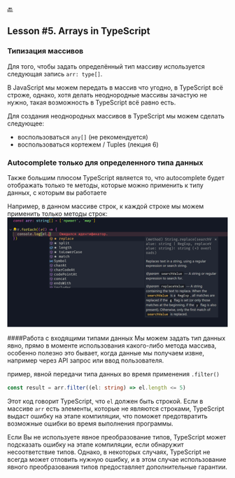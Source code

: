 [🔙](/README.md)

## Lesson #5. Arrays in TypeScript

### Типизация массивов

Для того, чтобы задать определённый тип массиву используется следующая запись `arr: type[]`.

В JavaScript мы можем передать в массив что угодно, в TypeScript всё строже, однако, хотя делать неоднородные массивы зачастую не нужно, такая возможность в TypeScript всё равно есть.

Для создания неоднородных массивов в TypeScript мы можем сделать следующее:

- воспользоваться `any[]` (не рекомендуется)
- воспользоваться кортежем / Tuples (лекция 6)

### Autocomplete только для определенного типа данных

Также большим плюсом TypeScript является то, что autocomplete будет отображать только те методы, которые можно применить к типу данных, с которым вы работаете

Например, в данном массиве строк, к каждой строке мы можем применить только методы строк:
![Alt text](images/image.png)

####Работа с входящими типами данных
Мы можем задать тип данных явно, прямо в моменте использования какого-либо метода массива, особенно полезно это бывает, когда данные мы получаем извне, например через API запрос или ввод пользователя.

пример, явной передачи типа данных во время применения `.filter()`

```typescript
const result = arr.filter((el: string) => el.length <= 5)
```

Этот код говорит TypeScript, что `el` должен быть строкой. Если в массиве `arr` есть элементы, которые не являются строками, TypeScript выдаст ошибку на этапе компиляции, что поможет предотвратить возможные ошибки во время выполнения программы.

Если Вы не используете явное преобразование типов, TypeScript может подсказать ошибку на этапе компиляции, если обнаружит несоответствие типов. Однако, в некоторых случаях, TypeScript не всегда может отловить нужную ошибку, и в этом случае использование явного преобразования типов предоставляет дополнительные гарантии.
